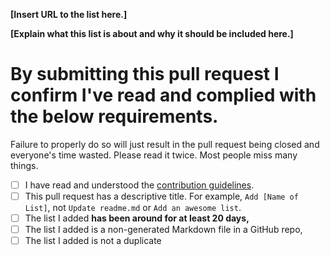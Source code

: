 <!-- Please fill in the **bold** fields -->

**[Insert URL to the list here.]**

**[Explain what this list is about and why it should be included here.]**


# By submitting this pull request I confirm I've read and complied with the below requirements.

Failure to properly do so will just result in the pull request being closed and everyone's time wasted. Please read it twice. Most people miss many things.

- [ ] I have read and understood the [contribution guidelines](https://github.com/bayandin/awesome-awesomeness/blob/master/CONTRIBUTING.md).
- [ ] This pull request has a descriptive title. For example, `Add [Name of List]`, not `Update readme.md` or `Add an awesome list`.
- [ ] The list I added **has been around for at least 20 days,**
- [ ] The list I added is a non-generated Markdown file in a GitHub repo,
- [ ] The list I added is not a duplicate

